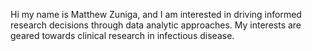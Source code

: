 Hi my name is Matthew Zuniga, and I am interested in driving informed research decisions through data analytic approaches. 
My interests are geared towards clinical research in infectious disease.


<!---
MattZuniga228/MattZuniga228 is a ✨ special ✨ repository because its `README.md` (this file) appears on your GitHub profile.
You can click the Preview link to take a look at your changes.
--->
